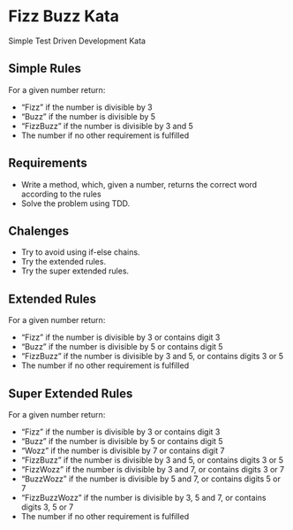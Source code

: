 # Fizz Buzz Kata
Simple Test Driven Development Kata

## Simple Rules
For a given number return:
+ “Fizz” if the number is divisible by 3
+ “Buzz” if the number is divisible by 5
+ “FizzBuzz” if the number is divisible by 3 and 5
+ The number if no other requirement is fulfilled
  
## Requirements
+ Write a method, which, given a number, returns the correct word according to the rules
+ Solve the problem using TDD.

## Chalenges
+ Try to avoid using if-else chains.
+ Try the extended rules.
+ Try the super extended rules.

## Extended Rules
For a given number return:
+ “Fizz” if the number is divisible by 3 or contains digit 3
+ “Buzz” if the number is divisible by 5 or contains digit 5
+ “FizzBuzz” if the number is divisible by 3 and 5, or contains digits 3 or 5
+ The number if no other requirement is fulfilled

## Super Extended Rules
For a given number return:
+ “Fizz” if the number is divisible by 3 or contains digit 3
+ “Buzz” if the number is divisible by 5 or contains digit 5
+ “Wozz” if the number is divisible by 7 or contains digit 7
+ “FizzBuzz” if the number is divisible by 3 and 5, or contains digits 3 or 5
+ “FizzWozz” if the number is divisible by 3 and 7, or contains digits 3 or 7
+ “BuzzWozz” if the number is divisible by 5 and 7, or contains digits 5 or 7
+ “FizzBuzzWozz” if the number is divisible by 3, 5 and 7, or contains digits 3, 5 or 7
+ The number if no other requirement is fulfilled
